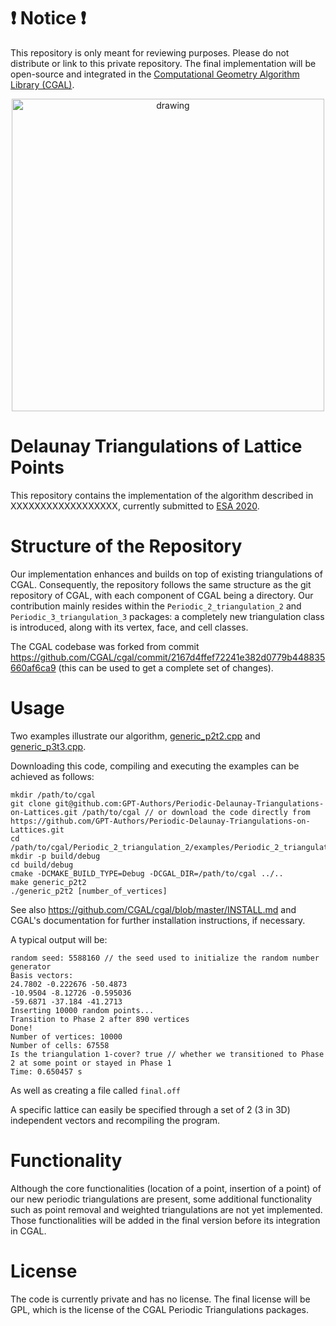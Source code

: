 # :heavy_exclamation_mark: Notice :heavy_exclamation_mark:
This repository is only meant for reviewing purposes. Please do not distribute or link to this private repository. The final implementation will be open-source and integrated in the [Computational Geometry Algorithm Library (CGAL)](https://github.com/CGAL/cgal/).

<p align="center"><img src="GPDT2.jpg" alt="drawing" width="500"/></p>

# Delaunay Triangulations of Lattice Points

This repository contains the implementation of the algorithm described in XXXXXXXXXXXXXXXXXX, currently submitted to [ESA 2020](http://algo2020.di.unipi.it/ESA2020/index.html).

# Structure of the Repository

Our implementation enhances and builds on top of existing triangulations of CGAL. Consequently, the repository follows the same structure as the git repository of CGAL, with each component of CGAL being a directory. Our contribution mainly resides within the `Periodic_2_triangulation_2` and `Periodic_3_triangulation_3` packages: a completely new triangulation class is introduced, along with its vertex, face, and cell classes.

The CGAL codebase was forked from commit https://github.com/CGAL/cgal/commit/2167d4ffef72241e382d0779b448835660af6ca9 (this can be used to get a complete set of changes).

# Usage

Two examples illustrate our algorithm, [generic_p2t2.cpp](https://github.com/MaelRL/cgal/blob/Generic_P2T2/Periodic_2_triangulation_2/examples/Periodic_2_triangulation_2/generic_p2t2.cpp) and [generic_p3t3.cpp](https://github.com/MaelRL/cgal/blob/Generic_P2T2/Periodic_3_triangulation_3/examples/Periodic_3_triangulation_3/generic_p3t3.cpp).

Downloading this code, compiling and executing the examples can be achieved as follows:
```
mkdir /path/to/cgal
git clone git@github.com:GPT-Authors/Periodic-Delaunay-Triangulations-on-Lattices.git /path/to/cgal // or download the code directly from https://github.com/GPT-Authors/Periodic-Delaunay-Triangulations-on-Lattices.git
cd /path/to/cgal/Periodic_2_triangulation_2/examples/Periodic_2_triangulation_2
mkdir -p build/debug
cd build/debug
cmake -DCMAKE_BUILD_TYPE=Debug -DCGAL_DIR=/path/to/cgal ../..
make generic_p2t2
./generic_p2t2 [number_of_vertices]
```

See also https://github.com/CGAL/cgal/blob/master/INSTALL.md and CGAL's documentation for further installation instructions, if necessary.

A typical output will be:
```
random seed: 5588160 // the seed used to initialize the random number generator
Basis vectors:
24.7802 -0.222676 -50.4873
-10.9504 -8.12726 -0.595036
-59.6871 -37.184 -41.2713
Inserting 10000 random points...
Transition to Phase 2 after 890 vertices
Done!
Number of vertices: 10000
Number of cells: 67558
Is the triangulation 1-cover? true // whether we transitioned to Phase 2 at some point or stayed in Phase 1
Time: 0.650457 s
```

As well as creating a file called `final.off`

A specific lattice can easily be specified through a set of 2 (3 in 3D) independent vectors and recompiling the program.

# Functionality

Although the core functionalities (location of a point, insertion of a point) of our new periodic triangulations are present, some additional functionality such as point removal and weighted triangulations are not yet implemented. Those functionalities will be added in the final version before its integration in CGAL.

# License

The code is currently private and has no license. The final license will be GPL, which is the license of the CGAL Periodic Triangulations packages.
